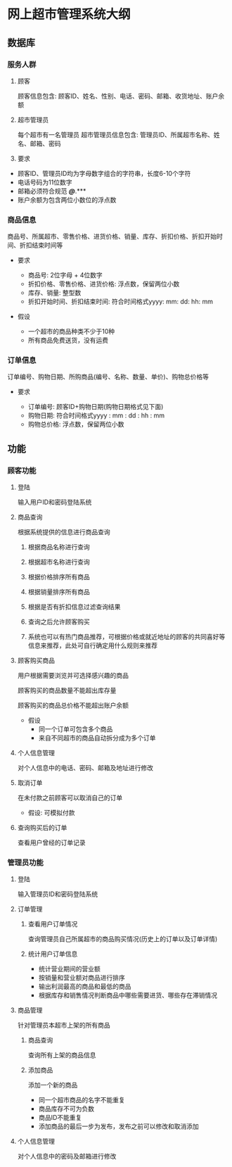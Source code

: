 # 网上超市管理系统大纲

## 数据库

### 服务人群

1.  顾客

    顾客信息包含: 顾客ID、姓名、性别、电话、密码、邮箱、收货地址、账户余额

2.  超市管理员

    每个超市有一名管理员 超市管理员信息包含: 管理员ID、所属超市名称、姓名、邮箱、密码

3.  要求

-   顾客ID、管理员ID均为字母数字组合的字符串，长度6-10个字符
-   电话号码为11位数字
-   邮箱必须符合规范 **_@_**.\*\*\*
-   账户余额为包含两位小数位的浮点数

### 商品信息

商品号、所属超市、零售价格、进货价格、销量、库存、折扣价格、折扣开始时间、折扣结束时间等

-   要求

    -   商品号: 2位字母 + 4位数字
    -   折扣价格、零售价格、进货价格: 浮点数，保留两位小数
    -   库存、销量: 整型数
    -   折扣开始时间、折扣结束时间: 符合时间格式yyyy: mm: dd: hh: mm

-   假设

    -   一个超市的商品种类不少于10种
    -   所有商品免费送货，没有运费

### 订单信息

订单编号、购物日期、所购商品(编号、名称、数量、单价)、购物总价格等

-   要求

    -   订单编号: 顾客ID+购物日期(购物日期格式见下面)
    -   购物日期: 符合时间格式yyyy : mm : dd : hh : mm
    -   购物总价格: 浮点数，保留两位小数

## 功能

### 顾客功能

1.  登陆

    输入用户ID和密码登陆系统

2.  商品查询

    根据系统提供的信息进行商品查询

    1.  根据商品名称进行查询
    2.  根据超市名称进行查询
    3.  根据价格排序所有商品
    4.  根据销量排序所有商品
    5.  根据是否有折扣信息过滤查询结果

    6.  查询之后允许顾客购买


    7.  系统也可以有热门商品推荐，可根据价格或就近地址的顾客的共同喜好等信息来推荐，此处可自行确定用什么规则来推荐

3.  顾客购买商品

    用户根据需要浏览并可选择感兴趣的商品

    顾客购买的商品数量不能超出库存量

    顾客购买的商品总价格不能超出账户余额

    -   假设
        -   同一个订单可包含多个商品
        -   来自不同超市的商品自动拆分成为多个订单

4.  个人信息管理

    对个人信息中的电话、密码、邮箱及地址进行修改

5.  取消订单

    在未付款之前顾客可以取消自己的订单

    -   假设: 可模拟付款

6.  查询购买后的订单

    查看用户曾经的订单记录

### 管理员功能

1.  登陆

    输入管理员ID和密码登陆系统

2.  订单管理

    1.  查看用户订单情况

        查询管理员自己所属超市的商品购买情况(历史上的订单以及订单详情)

    2.  统计用户订单信息

        -   统计营业期间的营业额
        -   按销量和营业额对商品进行排序
        -   输出利润最高的商品和最低的商品
        -   根据库存和销售情况判断商品中哪些需要进货、哪些存在滞销情况

3.  商品管理

    针对管理员本超市上架的所有商品

    1.  商品查询

        查询所有上架的商品信息

    2.  添加商品

        添加一个新的商品

        -   同一个超市商品的名字不能重复
        -   商品库存不可为负数
        -   商品ID不能重复
        -   添加商品的最后一步为发布，发布之前可以修改和取消添加

4.  个人信息管理

    对个人信息中的密码及邮箱进行修改

